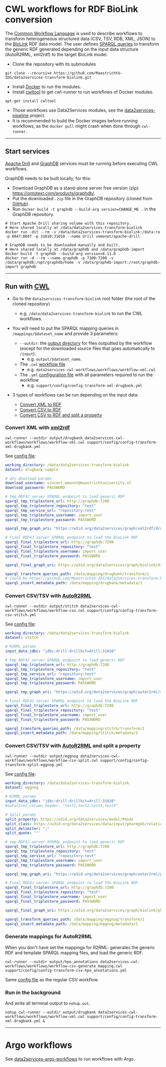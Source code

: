 # CWL workflows for RDF BioLink conversion

The [Common Workflow Language](https://www.commonwl.org/) is used to describe workflows to transform heterogeneous structured data (CSV, TSV, RDB, XML, JSON) to the [BioLink](https://biolink.github.io/biolink-model/docs/) RDF data model. The user defines [SPARQL queries](https://github.com/MaastrichtU-IDS/data2services-transform-biolink/blob/master/mapping/pharmgkb/insert-pharmgkb.rq) to transform the generic RDF generated depending on the input data structure (AutoR2RML, xml2rdf) to the target BioLink model.

* Clone the repository with its submodules

```shell
git clone --recursive https://github.com/MaastrichtU-IDS/data2services-transform-biolink.git
```

* Install [Docker](https://docs.docker.com/install/) to run the modules.
* Install [cwltool](https://github.com/common-workflow-language/cwltool#install) to get cwl-runner to run workflows of Docker modules.

```shell
apt-get install cwltool
```

* Those workflows use Data2Services modules, see the [data2services-pipeline](https://github.com/MaastrichtU-IDS/data2services-pipeline) project.
* It is recommended to build the Docker images before running workflows, as the `docker pull` might crash when done through `cwl-runner`.

---

## Start services

[Apache Drill](https://github.com/amalic/apache-drill) and [GraphDB](https://github.com/MaastrichtU-IDS/graphdb/) services must be running before executing CWL workflows.

GraphDB needs to be built locally, for this:

* Download GraphDB as a stand-alone server free version (zip): https://ontotext.com/products/graphdb/.
* Put the downloaded `.zip` file in the GraphDB repository (cloned from [GitHub](https://github.com/MaastrichtU-IDS/graphdb/)).
* Run `docker build -t graphdb --build-arg version=CHANGE_ME .` in the GraphDB repository.

```shell
# Start Apache Drill sharing volume with this repository.
# Here shared locally at /data/data2services-transform-biolink
docker run -dit --rm -v /data/data2services-transform-biolink:/data:ro -p 8047:8047 -p 31010:31010 --name drill vemonet/apache-drill

# GraphDB needs to be downloaded manually and built. 
# Here shared locally at /data/graphdb and /data/graphdb-import
docker build -t graphdb --build-arg version=8.11.0 .
docker run -d --rm --name graphdb -p 7200:7200 -v /data/graphdb:/opt/graphdb/home -v /data/graphdb-import:/root/graphdb-import graphdb
```

---

## Run with [CWL](https://www.commonwl.org/)

* Go to the `data2services-transform-biolink` root folder (the root of the cloned repository)
  * e.g. `/data/data2services-transform-biolink` to run the CWL workflows.

* You will need to put the SPARQL mapping queries in `/mappings/$dataset_name` and provide 3 parameters:
  * `--outdir`: the [output directory](https://github.com/MaastrichtU-IDS/data2services-transform-biolink/tree/master/output/stitch) for files outputted by the workflow (except for the downloaded source files that goes automatically to `/input`). 
    * e.g. `output/$dataset_name`.
  * The `.cwl` [workflow file](https://github.com/MaastrichtU-IDS/data2services-transform-biolink/blob/master/support/cwl/workflow-xml.cwl)
    * e.g. `data2services-cwl-workflows/workflows/workflow-xml.cwl`
  * The `.yml` [configuration file](https://github.com/MaastrichtU-IDS/data2services-transform-biolink/blob/master/support/cwl/config/config-transform-xml-drugbank.yml) with all parameters required to run the workflow
    * e.g. `support/config/config-transform-xml-drugbank.yml`

* 3 types of workflows can be run depending on the input data:
  * [Convert XML to RDF](https://github.com/MaastrichtU-IDS/data2services-transform-biolink#convert-xml-with-xml2rdf)
  * [Convert CSV to RDF](https://github.com/MaastrichtU-IDS/data2services-transform-biolink#convert-csvtsv-with-autor2rml)
  * [Convert CSV to RDF and split a property](https://github.com/MaastrichtU-IDS/data2services-transform-biolink#convert-csvtsv-with-autor2rml-and-split-a-property)

### Convert XML with [xml2rdf](https://github.com/MaastrichtU-IDS/xml2rdf)

```shell
cwl-runner --outdir output/drugbank data2services-cwl-workflows/workflows/workflow-xml.cwl support/config/config-transform-xml-drugbank.yml
```

See [config file](https://github.com/MaastrichtU-IDS/data2services-transform-biolink/blob/master/support/cwl/config/config-transform-xml-drugbank.yml):

```yaml
working_directory: /data/data2services-transform-biolink
dataset: drugbank-sample

# d2s-download params
download_username: vincent.emonet@maastrichtuniversity.nl
download_password: PASSWORD

# tmp RDF4J server SPARQL endpoint to load generic RDF
sparql_tmp_triplestore_url: http://graphdb:7200
sparql_tmp_triplestore_repository: "test"
sparql_tmp_service_url: "repository:test"
sparql_tmp_triplestore_username: import_user
sparql_tmp_triplestore_password: PASSWORD

sparql_tmp_graph_uri: "https://w3id.org/data2services/graph/xml2rdf/drugbank"

# Final RDF4J server SPARQL endpoint to load the BioLink RDF
sparql_final_triplestore_url: http://graphdb:7200
sparql_final_triplestore_repository: "test"
sparql_final_triplestore_username: import_user
sparql_final_triplestore_password: PASSWORD

sparql_final_graph_uri: https://w3id.org/data2services/graph/biolink/drugbank

sparql_transform_queries_path: /data/mapping/drugbank/transform/1
# Could be https://github.com/MaastrichtU-IDS/data2services-transform-biolink/tree/master/mapping/drugbank/transform/1
sparql_insert_metadata_path: /data/mapping/drugbank/metadata/1
```

### Convert CSV/TSV with [AutoR2RML](https://github.com/amalic/autor2rml)

```shell
cwl-runner --outdir output/stitch data2services-cwl-workflows/workflows/workflow-csv.cwl support/config/config-transform-csv-stitch.yml
```

See [config file](https://github.com/MaastrichtU-IDS/data2services-transform-biolink/blob/master/support/cwl/config/config-transform-csv-stitch.yml):

```yaml
working_directory: /data/data2services-transform-biolink
dataset: stitch

# R2RML params
input_data_jdbc: "jdbc:drill:drillbit=drill:31010"

# tmp RDF4J server SPARQL endpoint to load generic RDF
sparql_tmp_triplestore_url: http://graphdb:7200
sparql_tmp_triplestore_repository: "test"
sparql_tmp_service_url: "repository:test"
sparql_tmp_triplestore_username: import_user
sparql_tmp_triplestore_password: PASSWORD

sparql_tmp_graph_uri: "https://w3id.org/data2services/graph/autor2rml/stitch"

# Final RDF4J server SPARQL endpoint to load the BioLink RDF
sparql_final_triplestore_url: http://graphdb:7200
sparql_final_triplestore_repository: "test"
sparql_final_triplestore_username: import_user
sparql_final_triplestore_password: PASSWORD

sparql_transform_queries_path: /data/mapping/stitch/transform/1
sparql_insert_metadata_path: /data/mapping/stitch/metadata/1
```

### Convert CSV/TSV with [AutoR2RML](https://github.com/amalic/autor2rml) and split a property

```shell
cwl-runner --outdir output/eggnog data2services-cwl-workflows/workflows/workflow-csv-split.cwl support/config/config-transform-split-eggnog.yml
```

See [config file](https://github.com/MaastrichtU-IDS/data2services-transform-biolink/blob/master/support/cwl/config/config-transform-split-eggnog.yml):

```yaml
working_directory: /data/data2services-transform-biolink
dataset: eggnog

# R2RML params
input_data_jdbc: "jdbc:drill:drillbit=drill:31010"
#autor2rml_column_header: "test1,test2,test3,test5"

# Split params
split_property: https://w3id.org/data2services/model/Pmids
split_class: https://w3id.org/data2services/data/input/pharmgkb/relationships_extract101.tsv
split_delimiter: ";"
split_quote: '"'

# tmp RDF4J server SPARQL endpoint to load generic RDF
sparql_tmp_triplestore_url: http://graphdb:7200
sparql_tmp_triplestore_repository: "test"
sparql_tmp_service_url: "repository:test"
sparql_tmp_triplestore_username: import_user
sparql_tmp_triplestore_password: PASSWORD

sparql_tmp_graph_uri: "https://w3id.org/data2services/graph/autor2rml/pharmgkb"

# Final RDF4J server SPARQL endpoint to load the BioLink RDF
sparql_final_triplestore_url: http://graphdb:7200
sparql_final_triplestore_repository: "test"
sparql_final_triplestore_username: import_user
sparql_final_triplestore_password: PASSWORD

sparql_final_graph_uri: https://w3id.org/data2services/graph/biolink/pharmgkb

sparql_transform_queries_path: /data/mapping/eggnog/transform/1
sparql_insert_metadata_path: /data/mapping/eggnog/metadata/1
```

### Generate mappings for AutoR2RML

When you don't have set the mappings for R2RML: generates the generic RDF and template SPARQL mapping files, and load the generic RDF.

```shell
cwl-runner --outdir output/hpo_annotations data2services-cwl-workflows/workflows/workflow-csv-generate_mapping.cwl support/config/config-transform-csv-hpo_annotations.yml
```

Same [config file](https://github.com/MaastrichtU-IDS/data2services-transform-biolink/blob/master/support/cwl/config/config-transform-csv-stitch.yml) as the regular CSV workflow.

### Run in the background

And write all terminal output to `nohup.out`.

```shell
nohup cwl-runner --outdir output/drugbank data2services-cwl-workflows/workflows/workflow-xml.cwl support/config/config-transform-xml-drugbank.yml &
```



---

# Argo workflows

See [data2services-argo-workflows](https://github.com/MaastrichtU-IDS/data2services-argo-workflows) to run workflows with Argo.